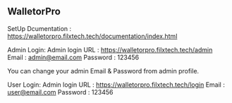 WalletorPro
---------------------------------

SetUp Dcumentation : https://walletorpro.filxtech.tech/documentation/index.html


Admin Login:
Admin login URL : https://walletorpro.filxtech.tech/admin
Email : admin@email.com
Password : 123456

You can change your admin Email & Password from admin profile.

User Login:
Admin login URL : https://walletorpro.filxtech.tech/login
Email : user@email.com
Password : 123456


